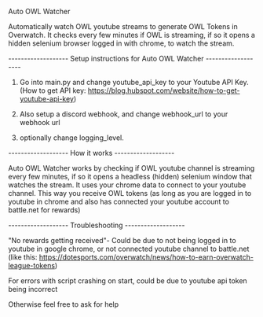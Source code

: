 Auto OWL Watcher

Automatically watch OWL youtube streams to generate OWL Tokens in Overwatch. It checks every few minutes if OWL is streaming, if so it opens a hidden selenium browser logged in with chrome, to watch the stream. 




-------------------  Setup instructions for Auto OWL Watcher  -------------------

1. Go into main.py and change youtube_api_key to your Youtube API Key. (How to get API key:  https://blog.hubspot.com/website/how-to-get-youtube-api-key)

2. Also setup a discord webhook, and change webhook_url to your webhook url

3. optionally change logging_level.



-------------------  How it works  -------------------

Auto OWL Watcher works by checking if OWL youtube channel is streaming every few minutes, if so it opens a headless (hidden) selenium window that watches the stream. 
It uses your chrome data to connect to your youtube channel. This way you receive OWL tokens (as long as you are logged in to youtube in chrome and also has connected your youtube account to battle.net for rewards)



------------------- Troubleshooting  -------------------

"No rewards getting received"- Could be due to not being logged in to youtube in google chrome, or not connected youtube channel to battle.net (like this: https://dotesports.com/overwatch/news/how-to-earn-overwatch-league-tokens)

For errors with script crashing on start, could be due to youtube api token being incorrect

Otherwise feel free to ask for help